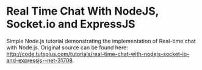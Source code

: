 # Real Time Chat With NodeJS, Socket.io and ExpressJS

Simple Node.js tutorial demonstrating the implementation of Real-time chat with Node.js.
Original source can be found here: http://code.tutsplus.com/tutorials/real-time-chat-with-nodejs-socket-io-and-expressjs--net-31708.
